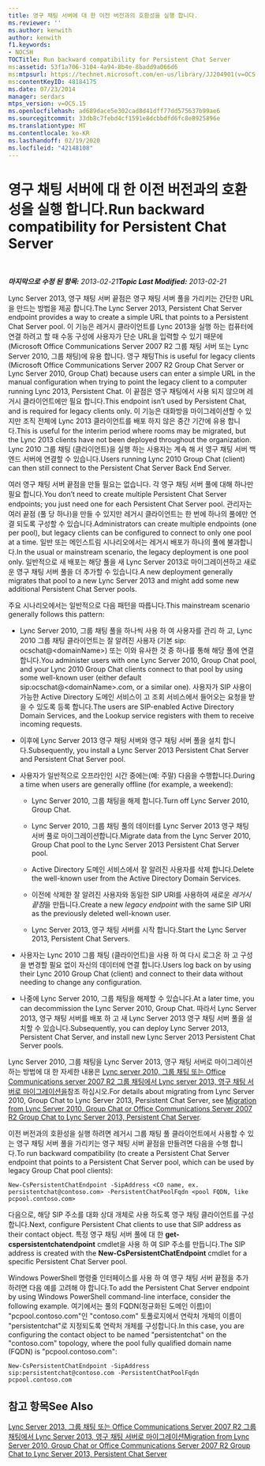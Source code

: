 ```yaml
---
title: 영구 채팅 서버에 대 한 이전 버전과의 호환성을 실행 합니다.
ms.reviewer: ''
ms.author: kenwith
author: kenwith
f1.keywords:
- NOCSH
TOCTitle: Run backward compatibility for Persistent Chat Server
ms:assetid: 53f1a706-3104-4a94-8b4e-8badd9a066d6
ms:mtpsurl: https://technet.microsoft.com/en-us/library/JJ204901(v=OCS.15)
ms:contentKeyID: 48184175
ms.date: 07/23/2014
manager: serdars
mtps_version: v=OCS.15
ms.openlocfilehash: ad689dace5e302cad8d41dff77dd575637b99ae6
ms.sourcegitcommit: 33db8c7febd4cf1591e8dcbbdfd6fc8e8925896e
ms.translationtype: MT
ms.contentlocale: ko-KR
ms.lasthandoff: 02/19/2020
ms.locfileid: "42148108"
---
```

<div data-xmlns="http://www.w3.org/1999/xhtml">

<div class="topic" data-xmlns="http://www.w3.org/1999/xhtml" data-msxsl="urn:schemas-microsoft-com:xslt" data-cs="http://msdn.microsoft.com/">

<div data-asp="https://msdn2.microsoft.com/asp">

# <a name="run-backward-compatibility-for-persistent-chat-server"></a><span data-ttu-id="d7036-102">영구 채팅 서버에 대 한 이전 버전과의 호환성을 실행 합니다.</span><span class="sxs-lookup"><span data-stu-id="d7036-102">Run backward compatibility for Persistent Chat Server</span></span>

</div>

<div id="mainSection">

<div id="mainBody">

<span> </span>

<span data-ttu-id="d7036-103">_**마지막으로 수정 된 항목:** 2013-02-21_</span><span class="sxs-lookup"><span data-stu-id="d7036-103">_**Topic Last Modified:** 2013-02-21_</span></span>

<span data-ttu-id="d7036-104">Lync Server 2013, 영구 채팅 서버 끝점은 영구 채팅 서버 풀을 가리키는 간단한 URL을 만드는 방법을 제공 합니다.</span><span class="sxs-lookup"><span data-stu-id="d7036-104">The Lync Server 2013, Persistent Chat Server endpoint provides a way to create a simple URL that points to a Persistent Chat Server pool.</span></span> <span data-ttu-id="d7036-105">이 기능은 레거시 클라이언트를 Lync 2013을 실행 하는 컴퓨터에 연결 하려고 할 때 수동 구성에 사용자가 단순 URL을 입력할 수 있기 때문에 (Microsoft Office Communications Server 2007 R2 그룹 채팅 서버 또는 Lync Server 2010, 그룹 채팅)에 유용 합니다. 영구 채팅</span><span class="sxs-lookup"><span data-stu-id="d7036-105">This is useful for legacy clients (Microsoft Office Communications Server 2007 R2 Group Chat Server or Lync Server 2010, Group Chat) because users can enter a simple URL in the manual configuration when trying to point the legacy client to a computer running Lync 2013, Persistent Chat.</span></span> <span data-ttu-id="d7036-106">이 끝점은 영구 채팅에서 사용 되지 않으며 레거시 클라이언트에만 필요 합니다.</span><span class="sxs-lookup"><span data-stu-id="d7036-106">This endpoint isn’t used by Persistent Chat, and is required for legacy clients only.</span></span> <span data-ttu-id="d7036-107">이 기능은 대화방을 마이그레이션할 수 있지만 조직 전체에 Lync 2013 클라이언트를 배포 하지 않은 중간 기간에 유용 합니다.</span><span class="sxs-lookup"><span data-stu-id="d7036-107">This is useful for the interim period where rooms may be migrated, but the Lync 2013 clients have not been deployed throughout the organization.</span></span> <span data-ttu-id="d7036-108">Lync 2010 그룹 채팅 (클라이언트)을 실행 하는 사용자는 계속 해 서 영구 채팅 서버 백 엔드 서버에 연결할 수 있습니다.</span><span class="sxs-lookup"><span data-stu-id="d7036-108">Users running Lync 2010 Group Chat (client) can then still connect to the Persistent Chat Server Back End Server.</span></span>

<span data-ttu-id="d7036-109">여러 영구 채팅 서버 끝점을 만들 필요는 없습니다. 각 영구 채팅 서버 풀에 대해 하나만 필요 합니다.</span><span class="sxs-lookup"><span data-stu-id="d7036-109">You don’t need to create multiple Persistent Chat Server endpoints; you just need one for each Persistent Chat Server pool.</span></span> <span data-ttu-id="d7036-110">관리자는 여러 끝점 (풀 당 하나)을 만들 수 있지만 레거시 클라이언트는 한 번에 하나의 풀에만 연결 되도록 구성할 수 있습니다.</span><span class="sxs-lookup"><span data-stu-id="d7036-110">Administrators can create multiple endpoints (one per pool), but legacy clients can be configured to connect to only one pool at a time.</span></span> <span data-ttu-id="d7036-111">일반 또는 메인스트림 시나리오에서는 레거시 배포가 하나의 풀에 불과합니다.</span><span class="sxs-lookup"><span data-stu-id="d7036-111">In the usual or mainstream scenario, the legacy deployment is one pool only.</span></span> <span data-ttu-id="d7036-112">일반적으로 새 배포는 해당 풀을 새 Lync Server 2013로 마이그레이션하고 새로운 영구 채팅 서버 풀을 더 추가할 수 있습니다.</span><span class="sxs-lookup"><span data-stu-id="d7036-112">A new deployment generally migrates that pool to a new Lync Server 2013 and might add some new additional Persistent Chat Server pools.</span></span>

<span data-ttu-id="d7036-113">주요 시나리오에서는 일반적으로 다음 패턴을 따릅니다.</span><span class="sxs-lookup"><span data-stu-id="d7036-113">This mainstream scenario generally follows this pattern:</span></span>

  - <span data-ttu-id="d7036-114">Lync Server 2010, 그룹 채팅 풀을 하나씩 사용 하 여 사용자를 관리 하 고, Lync 2010 그룹 채팅 클라이언트는 잘 알려진 사용자 (기본 sip: ocschat@\<domainName\>) 또는 이와 유사한 것 중 하나를 통해 해당 풀에 연결 합니다.</span><span class="sxs-lookup"><span data-stu-id="d7036-114">You administer users with one Lync Server 2010, Group Chat pool, and your Lync 2010 Group Chat clients connect to that pool by using some well-known user (either default sip:ocschat@\<domainName\>.com, or a similar one).</span></span> <span data-ttu-id="d7036-115">사용자가 SIP 사용이 가능한 Active Directory 도메인 서비스이 고 조회 서비스에서 들어오는 요청을 받을 수 있도록 등록 합니다.</span><span class="sxs-lookup"><span data-stu-id="d7036-115">The users are SIP-enabled Active Directory Domain Services, and the Lookup service registers with them to receive incoming requests.</span></span>

  - <span data-ttu-id="d7036-116">이후에 Lync Server 2013 영구 채팅 서버와 영구 채팅 서버 풀을 설치 합니다.</span><span class="sxs-lookup"><span data-stu-id="d7036-116">Subsequently, you install a Lync Server 2013 Persistent Chat Server and Persistent Chat Server pool.</span></span>

  - <span data-ttu-id="d7036-117">사용자가 일반적으로 오프라인인 시간 중에는(예: 주말) 다음을 수행합니다.</span><span class="sxs-lookup"><span data-stu-id="d7036-117">During a time when users are generally offline (for example, a weekend):</span></span>
    
      - <span data-ttu-id="d7036-118">Lync Server 2010, 그룹 채팅을 해제 합니다.</span><span class="sxs-lookup"><span data-stu-id="d7036-118">Turn off Lync Server 2010, Group Chat.</span></span>
    
      - <span data-ttu-id="d7036-119">Lync Server 2010, 그룹 채팅 풀의 데이터를 Lync Server 2013 영구 채팅 서버 풀로 마이그레이션합니다.</span><span class="sxs-lookup"><span data-stu-id="d7036-119">Migrate data from the Lync Server 2010, Group Chat pool to the Lync Server 2013 Persistent Chat Server pool.</span></span>
    
      - <span data-ttu-id="d7036-120">Active Directory 도메인 서비스에서 잘 알려진 사용자를 삭제 합니다.</span><span class="sxs-lookup"><span data-stu-id="d7036-120">Delete the well-known user from the Active Directory Domain Services.</span></span>
    
      - <span data-ttu-id="d7036-121">이전에 삭제한 잘 알려진 사용자와 동일한 SIP URI를 사용하여 새로운 *레거시 끝점*을 만듭니다.</span><span class="sxs-lookup"><span data-stu-id="d7036-121">Create a new *legacy endpoint* with the same SIP URI as the previously deleted well-known user.</span></span>
    
      - <span data-ttu-id="d7036-122">Lync Server 2013, 영구 채팅 서버를 시작 합니다.</span><span class="sxs-lookup"><span data-stu-id="d7036-122">Start the Lync Server 2013, Persistent Chat Servers.</span></span>

  - <span data-ttu-id="d7036-123">사용자는 Lync 2010 그룹 채팅 (클라이언트)을 사용 하 여 다시 로그온 하 고 구성을 변경할 필요 없이 자신의 데이터에 연결 합니다.</span><span class="sxs-lookup"><span data-stu-id="d7036-123">Users log back on by using their Lync 2010 Group Chat (client) and connect to their data without needing to change any configuration.</span></span>

  - <span data-ttu-id="d7036-124">나중에 Lync Server 2010, 그룹 채팅을 해제할 수 있습니다.</span><span class="sxs-lookup"><span data-stu-id="d7036-124">At a later time, you can decommission the Lync Server 2010, Group Chat.</span></span> <span data-ttu-id="d7036-125">따라서 Lync Server 2013, 영구 채팅 서버를 배포 하 고 새 Lync Server 2013 영구 채팅 서버 풀을 설치할 수 있습니다.</span><span class="sxs-lookup"><span data-stu-id="d7036-125">Subsequently, you can deploy Lync Server 2013, Persistent Chat Server, and install new Lync Server 2013 Persistent Chat Server pools.</span></span>

<span data-ttu-id="d7036-126">Lync Server 2010, 그룹 채팅을 Lync Server 2013, 영구 채팅 서버로 마이그레이션하는 방법에 대 한 자세한 내용은 [Lync server 2010, 그룹 채팅 또는 Office Communications server 2007 R2 그룹 채팅에서 Lync server 2013, 영구 채팅 서버로 마이그레이션을](migration-from-lync-server-2010-group-chat-or-office-communications-server-2007-r2-group-chat-to-lync-server-2013-persistent-chat-server.md)참조 하십시오.</span><span class="sxs-lookup"><span data-stu-id="d7036-126">For details about migrating from Lync Server 2010, Group Chat to Lync Server 2013, Persistent Chat Server, see [Migration from Lync Server 2010, Group Chat or Office Communications Server 2007 R2 Group Chat to Lync Server 2013, Persistent Chat Server](migration-from-lync-server-2010-group-chat-or-office-communications-server-2007-r2-group-chat-to-lync-server-2013-persistent-chat-server.md).</span></span>

<span data-ttu-id="d7036-127">이전 버전과의 호환성을 실행 하려면 레거시 그룹 채팅 풀 클라이언트에서 사용할 수 있는 영구 채팅 서버 풀을 가리키는 영구 채팅 서버 끝점을 만들려면 다음을 수행 합니다.</span><span class="sxs-lookup"><span data-stu-id="d7036-127">To run backward compatibility (to create a Persistent Chat Server endpoint that points to a Persistent Chat Server pool, which can be used by legacy Group Chat pool clients):</span></span>

    New-CsPersistentChatEndpoint -SipAddress <CO name, ex. persistentchat@contoso.com> -PersistentChatPoolFqdn <pool FQDN, like pcpool.contoso.com>

<span data-ttu-id="d7036-128">다음으로, 해당 SIP 주소를 대화 상대 개체로 사용 하도록 영구 채팅 클라이언트를 구성 합니다.</span><span class="sxs-lookup"><span data-stu-id="d7036-128">Next, configure Persistent Chat clients to use that SIP address as their contact object.</span></span> <span data-ttu-id="d7036-129">특정 영구 채팅 서버 풀에 대 한 **get-cspersistentchatendpoint** cmdlet을 사용 하 여 SIP 주소를 만듭니다.</span><span class="sxs-lookup"><span data-stu-id="d7036-129">The SIP address is created with the **New-CsPersistentChatEndpoint** cmdlet for a specific Persistent Chat Server pool.</span></span>

<span data-ttu-id="d7036-130">Windows PowerShell 명령줄 인터페이스를 사용 하 여 영구 채팅 서버 끝점을 추가 하려면 다음 예를 고려해 야 합니다.</span><span class="sxs-lookup"><span data-stu-id="d7036-130">To add the Persistent Chat Server endpoint by using Windows PowerShell command-line interface, consider the following example.</span></span> <span data-ttu-id="d7036-131">여기에서는 풀의 FQDN(정규화된 도메인 이름)이 "pcpool.contoso.com"인 "contoso.com" 토폴로지에서 연락처 개체의 이름이 "persistentchat"로 지정되도록 연락처 개체를 구성합니다.</span><span class="sxs-lookup"><span data-stu-id="d7036-131">In this case, you are configuring the contact object to be named "persistentchat" on the "contoso.com" topology, where the pool fully qualified domain name (FQDN) is "pcpool.contoso.com":</span></span>

    New-CsPersistentChatEndpoint -SipAddress sip:persistentchat@contoso.com -PersistentChatPoolFqdn pcpool.contoso.com

<div>

## <a name="see-also"></a><span data-ttu-id="d7036-132">참고 항목</span><span class="sxs-lookup"><span data-stu-id="d7036-132">See Also</span></span>


[<span data-ttu-id="d7036-133">Lync Server 2013, 그룹 채팅 또는 Office Communications Server 2007 R2 그룹 채팅에서 Lync Server 2013, 영구 채팅 서버로 마이그레이션</span><span class="sxs-lookup"><span data-stu-id="d7036-133">Migration from Lync Server 2010, Group Chat or Office Communications Server 2007 R2 Group Chat to Lync Server 2013, Persistent Chat Server</span></span>](migration-from-lync-server-2010-group-chat-or-office-communications-server-2007-r2-group-chat-to-lync-server-2013-persistent-chat-server.md)  
  

</div>

</div>

<span> </span>

</div>

</div>

</div>

